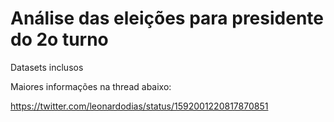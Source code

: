 # Análise das eleições para presidente do 2o turno

Datasets inclusos

Maiores informações na thread abaixo:

https://twitter.com/leonardodias/status/1592001220817870851
